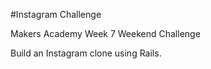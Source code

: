 #Instagram Challenge

Makers Academy Week 7 Weekend Challenge

Build an Instagram clone using Rails.
